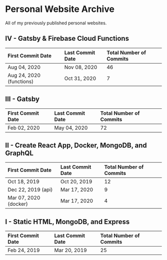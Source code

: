 # Personal Website Archive

All of my previously published personal websites.

## IV - Gatsby & Firebase Cloud Functions

| First Commit Date        | Last Commit Date | Total Number of Commits |
| :----------------------- | :--------------- | :---------------------- |
| Aug 04, 2020             | Nov 08, 2020     | 46                      |
| Aug 24, 2020 (functions) | Oct 31, 2020     | 7                       |

## III - Gatsby

| First Commit Date | Last Commit Date | Total Number of Commits |
| :---------------- | :--------------- | :---------------------- |
| Feb 02, 2020      | May 04, 2020     | 72                      |

## II - Create React App, Docker, MongoDB, and GraphQL

| First Commit Date     | Last Commit Date | Total Number of Commits |
| :-------------------- | :--------------- | :---------------------- |
| Oct 18, 2019          | Oct 20, 2019     | 12                      |
| Dec 22, 2019 (api)    | Mar 17, 2020     | 9                       |
| Mar 07, 2020 (docker) | Mar 17, 2020     | 4                       |

## I - Static HTML, MongoDB, and Express

| First Commit Date | Last Commit Date | Total Number of Commits |
| :---------------- | :--------------- | :---------------------- |
| Feb 24, 2019      | Mar 20, 2019     | 25                      |
